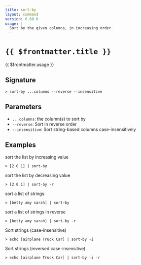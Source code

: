 ```yaml
---
title: sort-by
layout: command
version: 0.60.0
usage: |
  Sort by the given columns, in increasing order.
---
```


# `{{ $frontmatter.title }}`

<div style='white-space: pre-wrap;'>{{ $frontmatter.usage }}</div>

## Signature

```> sort-by ...columns --reverse --insensitive```

## Parameters

 -  `...columns`: the column(s) to sort by
 -  `--reverse`: Sort in reverse order
 -  `--insensitive`: Sort string-based columns case-insensitively

## Examples

sort the list by increasing value
```shell
> [2 0 1] | sort-by
```

sort the list by decreasing value
```shell
> [2 0 1] | sort-by -r
```

sort a list of strings
```shell
> [betty amy sarah] | sort-by
```

sort a list of strings in reverse
```shell
> [betty amy sarah] | sort-by -r
```

Sort strings (case-insensitive)
```shell
> echo [airplane Truck Car] | sort-by -i
```

Sort strings (reversed case-insensitive)
```shell
> echo [airplane Truck Car] | sort-by -i -r
```
